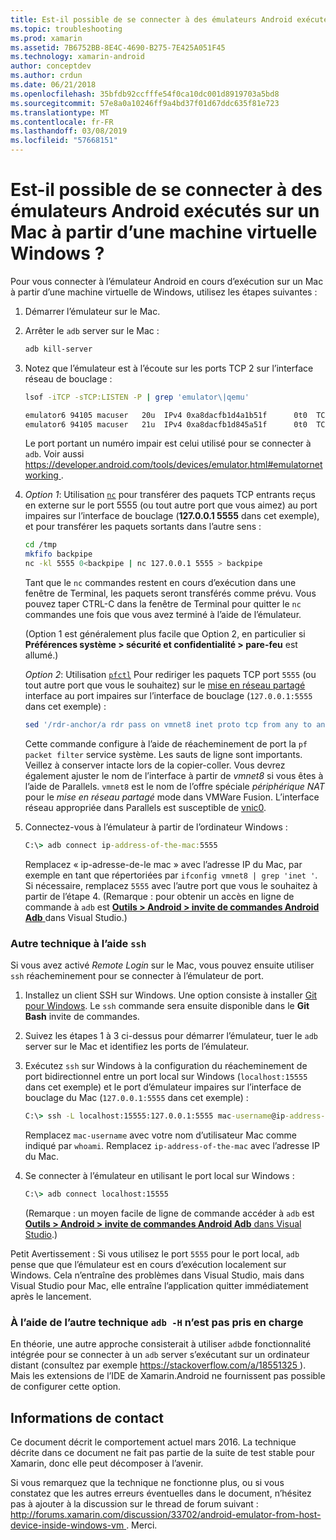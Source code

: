 ```yaml
---
title: Est-il possible de se connecter à des émulateurs Android exécutés sur un Mac à partir d’une machine virtuelle Windows ?
ms.topic: troubleshooting
ms.prod: xamarin
ms.assetid: 7B6752BB-8E4C-4690-B275-7E425A051F45
ms.technology: xamarin-android
author: conceptdev
ms.author: crdun
ms.date: 06/21/2018
ms.openlocfilehash: 35bfdb92ccfffe54f0ca10dc001d8919703a5bd8
ms.sourcegitcommit: 57e8a0a10246ff9a4bd37f01d67ddc635f81e723
ms.translationtype: MT
ms.contentlocale: fr-FR
ms.lasthandoff: 03/08/2019
ms.locfileid: "57668151"
---
```

# <a name="is-it-possible-to-connect-to-android-emulators-running-on-a-mac-from-a-windows-vm"></a>Est-il possible de se connecter à des émulateurs Android exécutés sur un Mac à partir d’une machine virtuelle Windows ?

Pour vous connecter à l’émulateur Android en cours d’exécution sur un Mac à partir d’une machine virtuelle de Windows, utilisez les étapes suivantes :

1.  Démarrer l’émulateur sur le Mac.

2.  Arrêter le `adb` server sur le Mac :

    ```bash
    adb kill-server
    ```

3.  Notez que l’émulateur est à l’écoute sur les ports TCP 2 sur l’interface réseau de bouclage :

    ```bash
    lsof -iTCP -sTCP:LISTEN -P | grep 'emulator\|qemu'

    emulator6 94105 macuser   20u  IPv4 0xa8dacfb1d4a1b51f      0t0  TCP localhost:5555 (LISTEN)
    emulator6 94105 macuser   21u  IPv4 0xa8dacfb1d845a51f      0t0  TCP localhost:5554 (LISTEN)
    ```

    Le port portant un numéro impair est celui utilisé pour se connecter à `adb`. Voir aussi [ https://developer.android.com/tools/devices/emulator.html#emulatornetworking ](https://developer.android.com/tools/devices/emulator.html#emulatornetworking).

4.  _Option 1_: Utilisation [`nc`](https://developer.apple.com/library/mac/documentation/Darwin/Reference/ManPages/man1/nc.1.html)
    pour transférer des paquets TCP entrants reçus en externe sur le port 5555 (ou tout autre port que vous aimez) au port impaires sur l’interface de bouclage (**127.0.0.1 5555** dans cet exemple), et pour transférer les paquets sortants dans l’autre sens :

    ```bash
    cd /tmp
    mkfifo backpipe
    nc -kl 5555 0<backpipe | nc 127.0.0.1 5555 > backpipe
    ```

    Tant que le `nc` commandes restent en cours d’exécution dans une fenêtre de Terminal, les paquets seront transférés comme prévu. Vous pouvez taper CTRL-C dans la fenêtre de Terminal pour quitter le `nc` commandes une fois que vous avez terminé à l’aide de l’émulateur.

    (Option 1 est généralement plus facile que Option 2, en particulier si **Préférences système > sécurité et confidentialité > pare-feu** est allumé.) 

    _Option 2_: Utilisation [`pfctl`](https://developer.apple.com/library/mac/documentation/Darwin/Reference/ManPages/man8/pfctl.8.html)
    Pour rediriger les paquets TCP port `5555` (ou tout autre port que vous le souhaitez) sur le [mise en réseau partagé](http://kb.parallels.com/en/4948) interface au port impaires sur l’interface de bouclage (`127.0.0.1:5555` dans cet exemple) :

    ```bash
    sed '/rdr-anchor/a rdr pass on vmnet8 inet proto tcp from any to any port 5555 -> 127.0.0.1 port 5555' /etc/pf.conf | sudo pfctl -ef -
    ```

    Cette commande configure à l’aide de réacheminement de port la `pf packet filter` service système. Les sauts de ligne sont importants. Veillez à conserver intacte lors de la copier-coller. Vous devrez également ajuster le nom de l’interface à partir de *vmnet8* si vous êtes à l’aide de Parallels. `vmnet8` est le nom de l’offre spéciale *périphérique NAT* pour le *mise en réseau partagé* mode dans VMWare Fusion. L’interface réseau appropriée dans Parallels est susceptible de [vnic0](http://download.parallels.com/doc/psbm/en/Parallels_Server_Bare_Metal_Users_Guide/29258.htm).

5.  Connectez-vous à l’émulateur à partir de l’ordinateur Windows :

    ```cmd
    C:\> adb connect ip-address-of-the-mac:5555
    ```

    Remplacez « ip-adresse-de-le mac » avec l’adresse IP du Mac, par exemple en tant que répertoriées par `ifconfig vmnet8 | grep 'inet '`. Si nécessaire, remplacez `5555` avec l’autre port que vous le souhaitez à partir de l’étape 4\. (Remarque : pour obtenir un accès en ligne de commande à `adb` est [ **Outils > Android > invite de commandes Android Adb** ](~/cross-platform/troubleshooting/questions/version-logs.md#adb-logcat) dans Visual Studio.)

### <a name="alternate-technique-using-ssh"></a>Autre technique à l’aide `ssh`

Si vous avez activé _Remote Login_ sur le Mac, vous pouvez ensuite utiliser `ssh` réacheminement pour se connecter à l’émulateur de port.

1.  Installez un client SSH sur Windows. Une option consiste à installer [Git pour Windows](https://git-for-windows.github.io/). Le `ssh` commande sera ensuite disponible dans le **Git Bash** invite de commandes.

2.  Suivez les étapes 1 à 3 ci-dessus pour démarrer l’émulateur, tuer le `adb` server sur le Mac et identifiez les ports de l’émulateur.

3.  Exécutez `ssh` sur Windows à la configuration du réacheminement de port bidirectionnel entre un port local sur Windows (`localhost:15555` dans cet exemple) et le port d’émulateur impaires sur l’interface de bouclage du Mac (`127.0.0.1:5555` dans cet exemple) :

    ```cmd 
    C:\> ssh -L localhost:15555:127.0.0.1:5555 mac-username@ip-address-of-the-mac
    ```

    Remplacez `mac-username` avec votre nom d’utilisateur Mac comme indiqué par `whoami`. Remplacez `ip-address-of-the-mac` avec l’adresse IP du Mac.

4.  Se connecter à l’émulateur en utilisant le port local sur Windows :

    ```cmd
    C:\> adb connect localhost:15555
    ```

    (Remarque : un moyen facile de ligne de commande accéder à `adb` est [ **Outils > Android > invite de commandes Android Adb** dans Visual Studio](~/cross-platform/troubleshooting/questions/version-logs.md#adb-logcat).)

Petit Avertissement : Si vous utilisez le port `5555` pour le port local, `adb` pense que que l’émulateur est en cours d’exécution localement sur Windows. Cela n’entraîne des problèmes dans Visual Studio, mais dans Visual Studio pour Mac, elle entraîne l’application quitter immédiatement après le lancement.

### <a name="alternate-technique-using-adb--h-is-not-yet-supported"></a>À l’aide de l’autre technique `adb -H` n’est pas pris en charge

En théorie, une autre approche consisterait à utiliser `adb`de fonctionnalité intégrée pour se connecter à un `adb` server s’exécutant sur un ordinateur distant (consultez par exemple [ https://stackoverflow.com/a/18551325 ](https://stackoverflow.com/a/18551325)).
Mais les extensions de l’IDE de Xamarin.Android ne fournissent pas possible de configurer cette option.

## <a name="contact-information"></a>Informations de contact

Ce document décrit le comportement actuel mars 2016. La technique décrite dans ce document ne fait pas partie de la suite de test stable pour Xamarin, donc elle peut décomposer à l’avenir.

Si vous remarquez que la technique ne fonctionne plus, ou si vous constatez que les autres erreurs éventuelles dans le document, n’hésitez pas à ajouter à la discussion sur le thread de forum suivant : [ http://forums.xamarin.com/discussion/33702/android-emulator-from-host-device-inside-windows-vm ](http://forums.xamarin.com/discussion/33702/android-emulator-from-host-device-inside-windows-vm).
Merci.

